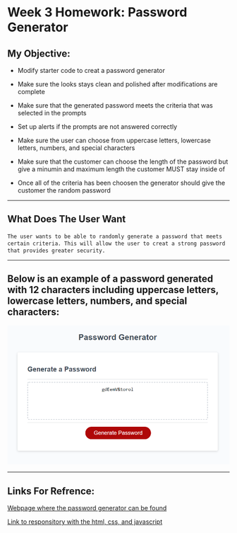 # Week 3 Homework: Password Generator

## My Objective:
* Modify starter code to creat a password generator

* Make sure the looks stays clean and polished after modifications are complete

* Make sure that the generated password meets the criteria that was selected in the prompts

* Set up alerts if the prompts are not answered correctly

* Make sure the user can choose from uppercase letters, lowercase letters, numbers, and special characters

* Make sure that the customer can choose the length of the password but give a minumin and maximum length the customer MUST stay inside of

* Once all of the criteria has been choosen the generator should give the customer the random password
---

## What Does The User Want

```
The user wants to be able to randomly generate a password that meets certain criteria. This will allow the user to creat a strong password that provides greater security.
```

---
## Below is an example of a password generated with 12 characters including uppercase letters, lowercase letters, numbers, and special characters:

![password_generator](assets/generated.png)

---
## Links For Refrence:

[Webpage where the password generator can be found](https://carletta88.github.io/homework3/)

[Link to responsitory with the html, css, and javascript](https://github.com/Carletta88/homework3)



